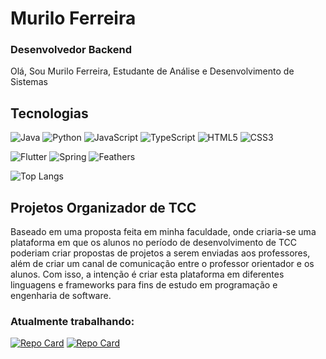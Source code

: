 
# Murilo Ferreira 
### Desenvolvedor Backend
Olá, Sou Murilo Ferreira, Estudante de Análise e Desenvolvimento de Sistemas

## Tecnologias
![Java](https://img.shields.io/badge/java-%23ED8B00.svg?style=for-the-badge&logo=openjdk&logoColor=white)
![Python](https://img.shields.io/badge/python-3670A0?style=for-the-badge&logo=python&logoColor=ffdd54)
![JavaScript](https://img.shields.io/badge/JavaScript-F7DF1E?style=for-the-badge&logo=javascript&logoColor=black)
![TypeScript](https://img.shields.io/badge/TypeScript-007ACC?style=for-the-badge&logo=typescript&logoColor=white)
![HTML5](https://img.shields.io/badge/HTML5-E34F26?style=for-the-badge&logo=html5&logoColor=white)
![CSS3](https://img.shields.io/badge/CSS3-1572B6?style=for-the-badge&logo=css3&logoColor=white)

![Flutter](https://img.shields.io/badge/Flutter-02569B?style=for-the-badge&logo=flutter&logoColor=white)
![Spring](https://img.shields.io/badge/spring-%236DB33F.svg?style=for-the-badge&logo=spring&logoColor=white)
![Feathers](https://img.shields.io/badge/Feathersjs-%23D513A5.svg?style=for-the-badge)

![Top Langs](https://github-readme-stats-git-masterrstaa-rickstaa.vercel.app/api/top-langs/?username=MuriloFerreira1&layout=compact&bg_color=222&border_color=4593F7&title_color=4593F7&text_color=FFF&)

## Projetos Organizador de TCC
Baseado em uma proposta feita em minha faculdade, onde criaria-se uma plataforma em que os alunos no período de desenvolvimento de TCC poderiam criar propostas de projetos a serem enviadas aos professores, além de criar um canal de comunicação entre o professor orientador e os alunos.
Com isso, a intenção é criar esta plataforma em diferentes linguagens e frameworks para fins de estudo em programação e engenharia de software.

### Atualmente trabalhando:
[![Repo Card](https://github-readme-stats.vercel.app/api/pin/?username=MuriloFerreira1&repo=GerenciadorTCC-FeathersJS&bg_color=222&border_color=3178C6&show_icons=true&icon_color=30A3DC&title_color=3178C6&text_color=FFF&)](https://github.com/MuriloFerreira1/GerenciadorTCC-Java)
[![Repo Card](https://github-readme-stats.vercel.app/api/pin/?username=MuriloFerreira1&repo=GerenciadorTCC-Java&bg_color=222&border_color=B07219&show_icons=true&icon_color=30A3DC&title_color=B07219&text_color=FFF&)](https://github.com/MuriloFerreira1/GerenciadorTCC-Java)
